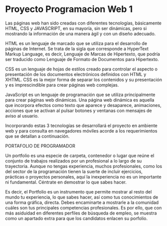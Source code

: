 # Proyecto Programacion Web 1


Las páginas web han sido creadas con diferentes tecnologías, básicamente HTML, CSS y JAVASCRIPT, en su mayoría, sin ser dinámicas, pero si mostrando la información de una manera ágil y con un diseño adecuado. 

HTML es un lenguaje de marcado que se utiliza para el desarrollo de páginas de Internet. Se trata de la sigla que corresponde a HyperText Markup Language, es decir, Lenguaje de Marcas de Hipertexto, que podría ser traducido como Lenguaje de Formato de Documentos para Hipertexto. 

CSS es un lenguaje de hojas de estilos creado para controlar el aspecto o presentación de los documentos electrónicos definidos con HTML y XHTML. CSS es la mejor forma de separar los contenidos y su presentación y es imprescindible para crear páginas web complejas. 

JavaScript es un lenguaje de programación que se utiliza principalmente para crear páginas web dinámicas. Una página web dinámica es aquella que incorpora efectos como texto que aparece y desaparece, animaciones, acciones que se activan al pulsar botones y ventanas con mensajes de aviso al usuario. 

Incorporando estas 3 tecnologías se desarrollará el proyecto en ambiente web y para consulta en navegadores móviles acorde a los requerimientos que se detallan a continuación. 

 

PORTAFOLIO DE PROGRAMADOR 

Un portfolio es una especie de carpeta, contenedor o lugar que reúne el conjunto de trabajos realizados por un profesional a lo largo de su trayectoria. Aunque no tengas experiencia, muchos profesionales, como los del sector de la programación tienen la suerte de incluir ejercicios, prácticas o proyectos personales, aquí la inexperiencia no es un importante ni fundamental. Céntrate en demostrar lo que sabes hacer. 

 

Es decir, el Portfolio es un instrumento que permite mostrar al resto del mundo tu experiencia, lo que sabes hacer, así como tus conocimientos de una forma gráfica, directa. Debes encaminarte a mostrarle a la comunidad cuáles son tus principales competencias profesionales. Es por ello, que con más asiduidad en diferentes perfiles de búsqueda de empleo, se muestra como un apartado extra para que los candidatos enlacen su porfolio. 
